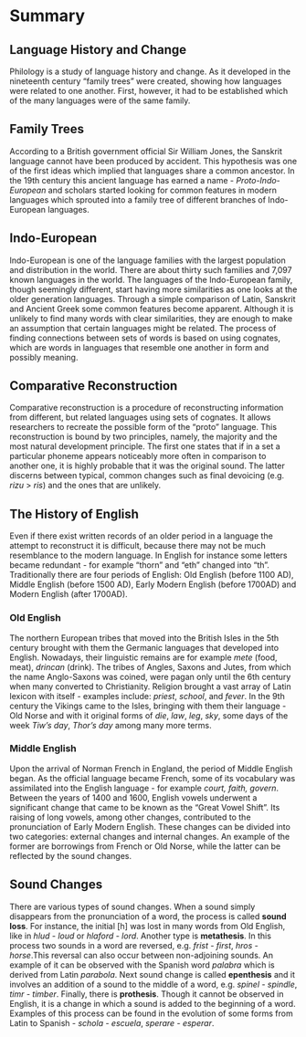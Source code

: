 # Summary
## Language History and Change
Philology is a study of language history and change. As it developed in the nineteenth century “family trees” were created, showing how languages were related to one another. First, however, it had to be established which of the many languages were of the same family.
## Family Trees
According to a British government official Sir William Jones, the Sanskrit language cannot have been produced by accident. This hypothesis was one of the first ideas which implied that languages share a common ancestor. In the 19th century this ancient language has earned a name - *Proto-Indo-European* and scholars started looking for common features in modern languages which sprouted into a family tree of different branches of Indo-European languages.
## Indo-European
Indo-European is one of the language families with the largest population and distribution in the world. There are about thirty such families and 7,097 known languages in the world. The languages of the Indo-European family, though seemingly different, start having more similarities as one looks at the older generation languages. Through a simple comparison of Latin, Sanskrit and Ancient Greek some common features become apparent. Although it is unlikely to find many words with clear similarities, they are enough to make an assumption that certain languages might be related.
The process of finding connections between sets of words is based on using cognates, which are words in languages that resemble one another in form and possibly meaning.
## Comparative Reconstruction
Comparative reconstruction is a procedure of reconstructing information from different, but related languages using sets of cognates. It allows researchers to recreate the possible form of the  “proto” language. This reconstruction is bound by two principles, namely, the majority and the most natural development principle. The first one states that if in a set a particular phoneme appears noticeably more often in comparison to another one, it is highly probable that it was the original sound. The latter discerns between typical, common changes such as final devoicing (e.g. *rizu* > *ris*) and the ones that are unlikely. 
## The History of English
Even if there exist written records of an older period in a language the attempt to reconstruct it is difficult, because there may not be much resemblance to the modern language. In English for instance some letters became redundant - for example “thorn” and “eth” changed into “th”. Traditionally there are four periods of English: Old English (before 1100 AD), Middle English (before 1500 AD), Early Modern English (before 1700AD) and Modern English (after 1700AD).
### Old English
The northern European tribes that moved into the British Isles in the 5th century brought with them the Germanic languages that developed into English. Nowadays, their linguistic remains are for example *mete* (food, meat), *drincan* (drink). The tribes of Angles, Saxons and Jutes, from which the name Anglo-Saxons was coined, were pagan only until the 6th century when many converted to Christianity. Religion brought a vast array of Latin lexicon with itself - examples include: *priest*, *school*, and *fever*. In the 9th century the Vikings came to the Isles, bringing with them their language - Old Norse and with it original forms of *die*, *law*, *leg*, *sky*, some days of the week *Tiw’s day*, *Thor’s day* among many more terms.
### Middle English
Upon the arrival of Norman French in England, the period of Middle English began. As the official language became French, some of its vocabulary was assimilated into the English language - for example *court, faith, govern*. Between the years of 1400 and 1600, English vowels underwent a significant change that came to be known as the “Great Vowel Shift”. Its raising of long vowels, among other changes, contributed to the pronunciation of Early Modern English.
These changes can be divided into two categories: external changes and internal changes. An example of the former are borrowings from French or Old Norse, while the latter can be reflected by the sound changes.
## Sound Changes
There are various types of sound changes. When a sound simply disappears from the pronunciation of a word, the process is called **sound loss**. For instance, the initial [h] was lost in many words from Old English, like in  *hlud - loud* or *hlaford - lord*. Another type is **metathesis**. In this process two sounds in a word are reversed, e.g. *frist - first*, *hros - horse*.This reversal can also occur between non-adjoining sounds. An example of it can be observed with the Spanish word *palabra* which is derived from Latin *parabola*. 
Next sound change is called **epenthesis** and it involves an addition of a sound to the middle of a word, e.g. *spinel - spindle*, *timr - timber*. Finally, there is **prothesis**. Though it cannot be observed in English, it is a change in which a sound is added to the beginning of a word. Examples of this process can be found in the evolution of some forms from Latin to Spanish - *schola - escuela*, *sperare - esperar*.